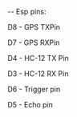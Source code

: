 -- Esp pins:

D8 - GPS TXPin

D7 - GPS RXPin

D4 - HC-12 TX Pin

D3 - HC-12 RX Pin 

D6 - Trigger pin

D5 - Echo pin
